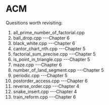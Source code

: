 # ACM

Quesitions worth revisiting:<br>
1.  all_prime_number_of_factorial.cpp<br>
2.  ball_drop.cpp ---Chapter 6<br>
3.  black_white.cpp ---Chapter 6<br>
4.  cantor_chart_nth.cpp ---Chapter 5<br>
5.  factorial_sum_precise.cpp ---Chapter 5<br>
6.  is_point_in_triangle.cpp ---Chapter 5<br>
7.  maze.cpp ---Chapter 6<br>
8.  number_of_land_segment.cpp ---Chapter 5<br>
9.  periodic.cpp ---Chapter 5<br>
10. postorder_access.cpp ---Chapter 6<br>
11. reverse_order.cpp ---Chapter 4<br>
12. snake_insert.cpp ---Chapter 4<br>
13. train_reform.cpp ---Chapter 6<br>